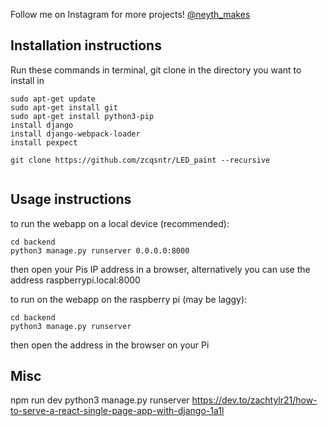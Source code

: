 Follow me on Instagram for more projects! [@neyth_makes](http://instagram.com/neyth_makes/)

## Installation instructions 

Run these commands in terminal, git clone in the directory you want to install in

```console
sudo apt-get update
sudo apt-get install git
sudo apt-get install python3-pip
install django
install django-webpack-loader
install pexpect

git clone https://github.com/zcqsntr/LED_paint --recursive


```

## Usage instructions

to run the webapp on a local device (recommended):

```console
cd backend 
python3 manage.py runserver 0.0.0.0:8000
```

then open your Pis IP address in a browser, alternatively you can use the address raspberrypi.local:8000

to run on the webapp on the raspberry pi (may be laggy):
```console
cd backend 
python3 manage.py runserver 
```
then open the address in the browser on your Pi


## Misc
npm run dev
python3 manage.py runserver
https://dev.to/zachtylr21/how-to-serve-a-react-single-page-app-with-django-1a1l
